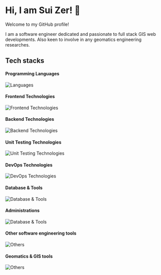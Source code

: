 # Hi, I am Sui Zer! 👋

Welcome to my GitHub profile!

I am a software engineer dedicated and passionate to full stack GIS web developments. Also keen to involve in any geomatics engineering researches.

## Tech stacks

#### Programming Languages
![Languages](https://skillicons.dev/icons?i=ts,js,python,css,html,matlab,octave,r,cpp,c,go)

#### Frontend Technologies
![Frontend Technologies](https://skillicons.dev/icons?i=react,nextjs,tailwind,vite,npm,yarn,qt)

#### Backend Technologies
![Backend Technologies](https://skillicons.dev/icons?i=django,flask,fastapi,redis,prisma,selenium)

#### Unit Testing Technologies
![Unit Testing Technologies](https://skillicons.dev/icons?i=vitest,jest)

#### DevOps Technologies
![DevOps Technologies](https://skillicons.dev/icons?i=docker,azure,gitlab,githubactions,ansible,nginx,gcp)

#### Database & Tools
![Database & Tools](https://skillicons.dev/icons?i=postgres,mysql,mongodb,sqlite)

#### Administrations
![Database & Tools](https://skillicons.dev/icons?i=redhat,windows,ubuntu,linux,bash,powershell)

#### Other software engineering tools
![Others](https://skillicons.dev/icons?i=git,github,netlify,vercel,heroku,anaconda,vscode,sublime,vim,visualstudio,cmake,postman,opencv,notion)

#### Geomatics & GIS tools
![Others](https://skillicons.dev/icons?i=autocad,sketchup)
